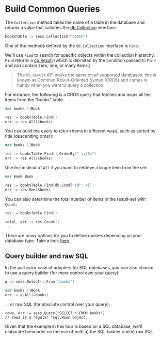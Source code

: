 # Build Common Queries

The `Collection` method takes the name of a table in the database and returns a
value that satisfies the [db.Collection][1] interface:

```go
booksTable := sess.Collection("books")
```

One of the methods defined by the `db.Collection` interface is `Find`.

We'll use `Find` to search for specific objects within the collection
hierarchy. `Find` returns a [db.Result][2] (which is delimited by the condition
passed to `Find` and can contain zero, one, or many items.)

> The `db.Result` API works the same on all supported databases, this is known
> as Common Result-Oriented Syntax (CROS) and comes in handy when you want to
> query a collection.

For instance, the following is a CROS query that fetches and maps all the items
from the "books" table:

```go
var books []Book

res := booksTable.Find()
err := res.All(&books)
```

You can build the query to return items in different ways, such as sorted by
title (descending order):

```go
var books []Book

res := booksTable.Find().OrderBy("-title")
err := res.All(&books)
```

Use `One` instead of `All` if you want to retrieve a single item from the set:

```go
var book Book

res := booksTable.Find(db.Cond{"id": 4})
err := res.One(&book)
```

You can also determine the total number of items in the result-set with
`Count`:


```go
res := booksTable.Find()

total, err := res.Count()
...
```

There are many options for you to define queries depending on your database
type. Take a look
[here](https://upper.io/db.v3/getting-started#defining-a-result-set-with-code-find-code).

## Query builder and raw SQL

In the particular case of adapters for SQL databases, you can also choose to
use a query builder (for more control over your query):

```go
q := sess.Select().From("books")

var books []Book
err := q.All(&books)
```

... or raw SQL (for absolute control over your query):

```
rows, err := sess.Query("SELECT * FROM books")
// rows is a regular *sql.Rows object.
```

Given that the example in this tour is based on a SQL database, we'll elaborate
hereunder on the use of both a) the SQL builder and b) raw SQL.

[1]: https://godoc.org/upper.io/db.v3#Collection
[2]: https://godoc.org/upper.io/db.v3#Result
